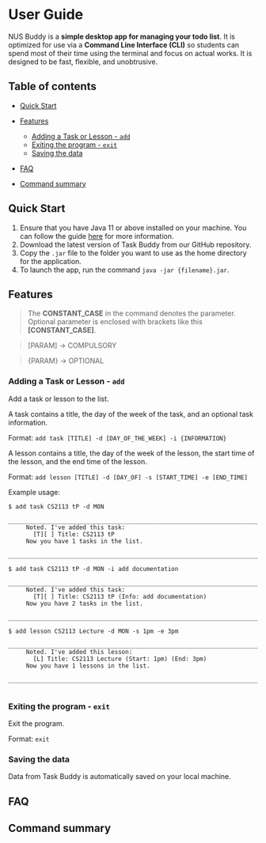 # User Guide

NUS Buddy is a **simple desktop app for managing your todo list**. It is optimized for use via a **Command Line 
Interface (CLI)** so students can spend most of their time using the terminal and focus on actual works. It is designed 
to be fast, flexible, and unobtrusive.

## Table of contents

* [Quick Start](#quick-start)

* [Features](#features)

  * [Adding a Task or Lesson - `add`](#adding-a-task-or-lesson---add)
  * [Exiting the program - `exit`](#exiting-the-program---exit)
  * [Saving the data](#saving-the-data)

* [FAQ](#faq)

* [Command summary](#command-summary)

## Quick Start

1. Ensure that you have Java 11 or above installed on your machine. You can follow the guide [here](https://docs.aws.amazon.com/corretto/latest/corretto-11-ug/what-is-corretto-11.html) for more information.
2. Download the latest version of Task Buddy from our GitHub repository.
3. Copy the `.jar` file to the folder you want to use as the home directory for the application.
4. To launch the app, run the command `java -jar {filename}.jar`.

## Features

> The **CONSTANT_CASE** in the command denotes the parameter. Optional parameter is enclosed with brackets like this 
> **[CONSTANT_CASE]**.

> [PARAM] → COMPULSORY

> {PARAM} → OPTIONAL

### Adding a Task or Lesson - `add`

Add a task or lesson to the list. 

A task contains a title, the day of the week of the task, and an optional task information.

Format: `add task [TITLE] -d [DAY_OF_THE_WEEK] -i {INFORMATION}`

A lesson contains a title, the day of the week of the lesson, the start time of the lesson, and the end time of the 
lesson.

Format: `add lesson [TITLE] -d [DAY_OF] -s [START_TIME] -e [END_TIME]`

Example usage:

```
$ add task CS2113 tP -d MON
    _______________________________________________________________________________
     Noted. I've added this task:
       [T][ ] Title: CS2113 tP
     Now you have 1 tasks in the list.
    _______________________________________________________________________________
    
$ add task CS2113 tP -d MON -i add documentation
    _______________________________________________________________________________
     Noted. I've added this task:
       [T][ ] Title: CS2113 tP (Info: add documentation)
     Now you have 2 tasks in the list.
    _______________________________________________________________________________

$ add lesson CS2113 Lecture -d MON -s 1pm -e 3pm
    _______________________________________________________________________________
     Noted. I've added this lesson:
       [L] Title: CS2113 Lecture (Start: 1pm) (End: 3pm)
     Now you have 1 lessons in the list.
    _______________________________________________________________________________
    
```

### Exiting the program - `exit`

Exit the program.

Format: `exit`

### Saving the data

Data from Task Buddy is automatically saved on your local machine.

## FAQ

## Command summary

